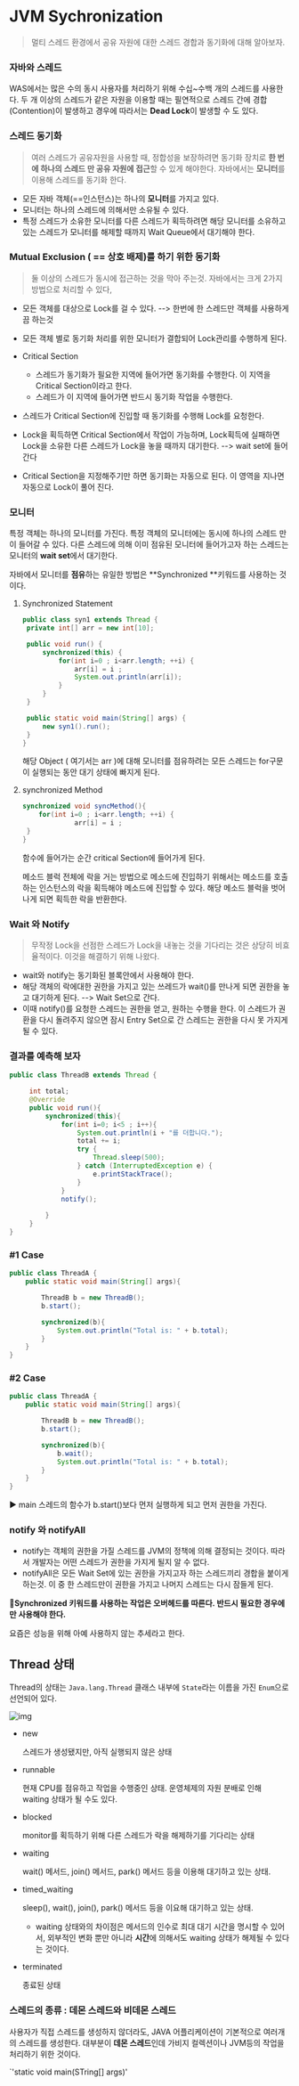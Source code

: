 # JVM Sychronization 

> 멀티 스레드 환경에서 공유 자원에 대한 스레드 경합과 동기화에 대해 알아보자.

### 자바와 스레드

WAS에서는 많은 수의 동시 사용자를 처리하기 위해 수십~수백 개의 스레드를 사용한다. 두 개 이상의 스레드가 같은 자원을 이용할 때는 필연적으로 스레드 간에 경합(Contention)이 발생하고 경우에 따라서는 **Dead Lock**이 발생할 수 도 있다.



### 스레드 동기화

> 여러 스레드가 공유자원을 사용할 때, 정합성을 보장하려면 동기화 장치로 **한 번에 하나의 스레드 만 공유 자원에 접근**할 수 있게 해야한다. 자바에서는 **모니터**를 이용해 스레드를 동기화 한다.

- 모든 자바 객체(==인스턴스)는 하나의 **모니터**를 가지고 있다.
- 모니터는 하나의 스레드에 의해서만 소유될 수 있다.
- 특정 스레드가 소유한 모니터를 다른 스레드가 획득하려면 해당 모니터를 소유하고 있는 스레드가 모니터를 해제할 때까지 Wait Queue에서 대기해야 한다.

### Mutual Exclusion ( == 상호 배제)를 하기 위한 동기화

> 둘 이상의 스레드가 동시에 접근하는 것을 막아 주는것. 자바에서는 크게 2가지 방법으로 처리할 수 있다,

- 모든 객체를 대상으로 Lock를 걸 수 있다.  --> 한번에 한 스레드만 객체를 사용하게끔 하는것
- 모든 객체 별로 동기화 처리를 위한 모니터가 결합되어 Lock관리를 수행하게 된다.

- Critical Section
  - 스레드가 동기화가 필요한 지역에 들어가면 동기화를 수행한다. 이 지역을 Critical Section이라고 한다.
  - 스레드가 이 지역에 들어가면 반드시 동기화 작업을 수행한다.
- 스레드가 Critical Section에 진입할 때 동기화를 수행해 Lock를 요청한다.
- Lock을 획득하면 Critical Section에서 작업이 가능하며, Lock획득에 실패하면 Lock을 소유한 다른 스레드가 Lock을 놓을 때까지 대기한다. --> wait set에 들어간다
- Critical Section을 지정해주기만 하면 동기화는 자동으로 된다. 이 영역을 지나면 자동으로 Lock이 풀어 진다.



### 모니터

특정 객체는 하나의 모니터를 가진다. 특정 객체의 모니터에는 동시에 하나의 스레드 만이 들어갈 수 있다. 다른 스레드에 의해 이미 점유된 모니터에 들어가고자 하는 스레드는 모니터의 **wait set**에서 대기한다.

자바에서 모니터를 **점유**하는 유일한 방법은 **Synchronized **키워드를 사용하는 것이다. 



1. Synchronized Statement

   ```java
   public class syn1 extends Thread {
   	private int[] arr = new int[10];
   
   	public void run() {
   		synchronized(this) {
   			for(int i=0 ; i<arr.length; ++i) {
   				arr[i] = i ;
   				System.out.println(arr[i]);
   			}
   		}
   	}
   
   	public static void main(String[] args) {
   		new syn1().run();
   	}
   }
   ```

   해당 Object ( 여기서는 arr )에 대해 모니터를 점유하려는 모든 스레드는 for구문이 실행되는 동안 대기 상태에 빠지게 된다.

2. synchronized Method

   ```java
   synchronized void syncMethod(){
       for(int i=0 ; i<arr.length; ++i) {
   				arr[i] = i ;
   	}
   }
   ```

   함수에 들어가는 순간 critical Section에 들어가게 된다.

   메소드 블럭 전체에 락을 거는 방법으로 메소드에 진입하기 위해서는 메소드를 호출하는 인스턴스의 락을 획득해야 메소드에 진입할 수 있다. 해당 메소드 블럭을 벗어나게 되면 획득한 락을 반환한다.



### Wait 와 Notify

> 무작정 Lock을 선점한 스레드가 Lock을 내놓는 것을 기다리는 것은 상당히 비효율적이다. 이것을 해결하기 위해 나왔다.

- wait와 notify는 동기화된 블록안에서 사용해야 한다.
- 해당 객체의 락에대한 권한을 가지고 있는 쓰레드가 wait()를 만나게 되면 권한을 놓고 대기하게 된다. --> Wait Set으로 간다.
- 이때 notify()를 요청한 스레드는 권한을 얻고, 원하는 수행을 한다. 이 스레드가 권환을 다시 돌려주지 않으면 잠시 Entry Set으로 간 스레드는 권한을 다시 못 가지게 될 수 있다.



### 결과를 예측해 보자

```java
public class ThreadB extends Thread {

     int total;
     @Override
     public void run(){
         synchronized(this){
             for(int i=0; i<5 ; i++){
                 System.out.println(i + "를 더합니다.");
                 total += i;
                 try {
                     Thread.sleep(500);
                 } catch (InterruptedException e) {
                     e.printStackTrace();
                 }
             }
             notify();
   
         }
     }
}
```

### #1 Case

```java
public class ThreadA {
	public static void main(String[] args){

        ThreadB b = new ThreadB();
        b.start();

        synchronized(b){
            System.out.println("Total is: " + b.total);
        }
    }
}
```

### #2 Case

```java
public class ThreadA {
	public static void main(String[] args){

        ThreadB b = new ThreadB();
        b.start();

        synchronized(b){
            b.wait();
            System.out.println("Total is: " + b.total);
        }
    }
}
```

:arrow_forward: main 스레드의 함수가 b.start()보다 먼저 실행하게 되고 먼저 권한을 가진다.



### notify 와 notifyAll

- notify는 객체의 권한을 가질 스레드를 JVM의 정책에 의해 결정되는 것이다. 따라서 개발자는 어떤 스레드가 권한을 가지게 될지 알 수 없다.
- notifyAll은 모든 Wait Set에 있는 권한을 가지고자 하는 스레드끼리 경합을 붙이게 하는것. 이 중 한 스레드만이 권한을 가지고 나머지 스레드는 다시 잠들게 된다.

**:pushpin:Synchronized 키워드를 사용하는 작업은 오버헤드를 따른다. 반드시 필요한 경우에만 사용해야 한다.**

요즘은 성능을 위해 아예 사용하지 않는 추세라고 한다.



## Thread 상태

Thread의 상태는 `Java.lang.Thread` 클래스 내부에 `State`라는 이름을 가진 `Enum`으로 선언되어 있다.

![img](./img/img5.png)

- new

  스레드가 생성됐지만, 아직 실행되지 않은 상태

- runnable

  현재 CPU를 점유하고 작업을 수행중인 상태.  운영체제의 자원 분배로 인해 waiting 상태가 될 수도 있다.

- blocked

  monitor를 획득하기 위해 다른 스레드가 락을 해제하기를 기다리는 상태

- waiting

  wait() 메서드, join() 메서드, park() 메서드 등을 이용해 대기하고 있는 상태.

- timed_waiting

  sleep(), wait(), join(), park() 메서드 등을 이요해 대기하고 있는 상태.

  - waiting 상태와의 차이점은 메서드의 인수로 최대 대기 시간을 명시할 수 있어서, 외부적인 변화 뿐만 아니라 **시간**에 의해서도 waiting 상태가 해제될 수 있다는 것이다.

- terminated

  종료된 상태



### 스레드의 종류 : 데몬 스레드와 비데몬 스레드

사용자가 직접 스레드를 생성하지 않더라도, JAVA 어플리케이션이 기본적으로 여러개의 스레드를 생성한다. 대부분이 **데몬 스레드**인데 가비지 컬렉션이나 JVM등의 작업을 처리하기 위한 것이다.

`'static void main(STring[] args)'

